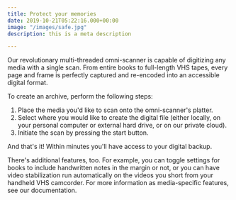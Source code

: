 ```yaml
---
title: Protect your memories
date: 2019-10-21T05:22:16.000+00:00
image: "/images/safe.jpg"
description: this is a meta description

---
```

Our revolutionary multi-threaded omni-scanner is capable of digitizing any media with a single scan. From entire books to full-length VHS tapes, every page and frame is perfectly captured and re-encoded into an accessible digital format.

To create an archive, perform the following steps:

1. Place the media you'd like to scan onto the omni-scanner's platter.
2. Select where you would like to create the digital file (either locally, on your personal computer or external hard drive, or on our private cloud).
3. Initiate the scan by pressing the start button. 

And that's it! Within minutes you'll have access to your digital backup.

There's additional features, too. For example, you can toggle settings for books to include handwritten notes in the margin or not, or you can have video stabilization run automatically on the videos you short from your handheld VHS camcorder. For more information as media-specific features, see our documentation.